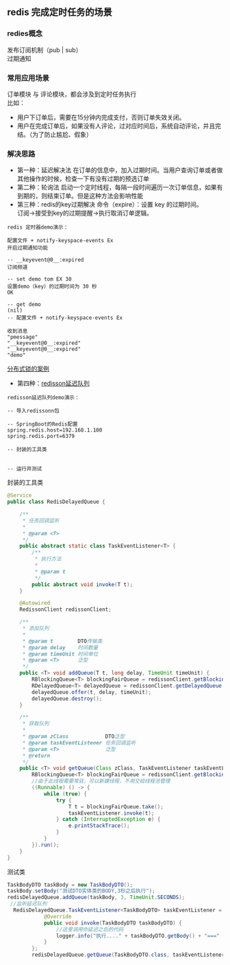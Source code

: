 ## redis 完成定时任务的场景
### redies概念 
发布订阅机制（pub | sub）  
过期通知
### 常用应用场景
   订单模块 与 评论模块，都会涉及到定时任务执行   
比如：  
- 用户下订单后，需要在15分钟内完成支付，否则订单失效关闭。
- 用户在完成订单后，如果没有人评论，过对应时间后，系统自动评论，并且完结。（为了防止尴尬、假象）
### 解决思路
- 第一种：延迟解决法
在订单的信息中，加入过期时间。当用户查询订单或者做其他操作的时候，检查一下有没有过期的预选订单
- 第二种：轮询法
启动一个定时线程，每隔一段时间遍历一次订单信息，如果有到期的，则结束订单。但是这种方法会影响性能
- 第三种：redis的key过期解决
命令（expire）：设置 key 的过期时间。  
订阅->接受到key的过期提醒->执行取消订单逻辑。
```
redis 定时器demo演示：

配置文件 + notify-keyspace-events Ex
开启过期通知功能

-- __keyevent@0__:expired
订阅频道

-- set demo tom EX 30
设置demo（key）的过期时间为 30 秒
OK

-- get demo
(nil)
-- 配置文件 + notify-keyspace-events Ex

收到消息
"pmessage"
"__keyevent@0__:expired"
"__keyevent@0__:expired"
"demo"

```
[分布式锁的案例](https://www.cnblogs.com/ztfjs/p/redis-lock.html)
- 第四种：[redisson延迟队列](https://zhuanlan.zhihu.com/p/107624995)
```
redisson延迟队列demo演示：

-- 导入redissonn包

-- SpringBoot的Redis配置
spring.redis.host=192.168.1.100
spring.redis.port=6379

-- 封装的工具类


-- 运行并测试

```
封装的工具类 
```java
@Service
public class RedisDelayedQueue {

    /**
     * 任务回调监听
     *
     * @param <T>
     */
    public abstract static class TaskEventListener<T> {
        /**
         * 执行方法
         *
         * @param t
         */
        public abstract void invoke(T t);
    }

    @Autowired
    RedissonClient redissonClient;

    /**
     * 添加队列
     *
     * @param t        DTO传输类
     * @param delay    时间数量
     * @param timeUnit 时间单位
     * @param <T>      泛型
     */
    public <T> void addQueue(T t, long delay, TimeUnit timeUnit) {
        RBlockingQueue<T> blockingFairQueue = redissonClient.getBlockingQueue(t.getClass().getName());
        RDelayedQueue<T> delayedQueue = redissonClient.getDelayedQueue(blockingFairQueue);
        delayedQueue.offer(t, delay, timeUnit);
        delayedQueue.destroy();
    }

    /**
     * 获取队列
     *
     * @param zClass            DTO泛型
     * @param taskEventListener 任务回调监听
     * @param <T>               泛型
     * @return
     */
    public <T> void getQueue(Class zClass, TaskEventListener taskEventListener) {
        RBlockingQueue<T> blockingFairQueue = redissonClient.getBlockingQueue(zClass.getName());
        //由于此线程需要常驻，可以新建线程，不用交给线程池管理
        ((Runnable) () -> {
            while (true) {
                try {
                    T t = blockingFairQueue.take();
                    taskEventListener.invoke(t);
                } catch (InterruptedException e) {
                    e.printStackTrace();
                }
            }
        }).run();
    }
}
```
测试类
```java
TaskBodyDTO taskBody = new TaskBodyDTO();
taskBody.setBody("测试DTO实体类的BODY,3秒之后执行");
redisDelayedQueue.addQueue(taskBody, 3, TimeUnit.SECONDS); 
 //监听延迟队列
  RedisDelayedQueue.TaskEventListener<TaskBodyDTO> taskEventListener = new RedisDelayedQueue.TaskEventListener<TaskBodyDTO>() {
            @Override
            public void invoke(TaskBodyDTO taskBodyDTO) {
                //这里调用你延迟之后的代码
                logger.info("执行...." + taskBodyDTO.getBody() + "===" + taskBodyDTO.getName());
            }
        };
        redisDelayedQueue.getQueue(TaskBodyDTO.class, taskEventListener);

```
